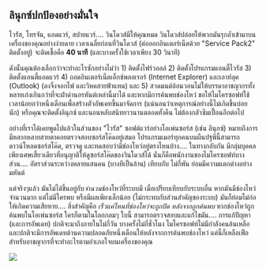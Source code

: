 

<div id="corps">

<h2>ลินุกซ์ปกป้องอย่างมั่นใจ</h2>

ไวรัส, โทรจัน, แอดแวร์, สปายแวร์.... วินโดวส์มีให้คุณหมด วินโดวส์ปล่อยให้พวกมันรุกล้ำเข้ามาบนเครื่องของคุณอย่างง่ายดาย เวลาเฉลี่ยก่อนที่วินโดวส์ (ต่อออกอินเตอร์เน็ตด้วย "Service Pack2" ติดตั้งอยู่) จะติดเชื้อคือ <b>40 นาที</b> (และบางครั้งใช้เวลาเพียง 30 วินาที)

ดังนั้นคุณต้องเลือกว่าจะทำอะไรซักอย่างไม่ว่า 1) ติดตั้งไฟร์วอลล์ 2) ติดตั้งโปรแกรมแอนตี้ไวรัส 3) ติดตั้งแอนตี้แอดแวร์ 4) ถอดอินเตอร์เน็ตเอ็กซ์พลอเรอร์ (Internet Explorer) และเอาท์ลุค (Outlook) (ลงจิ้งจอกไฟ และวิหคสายฟ้าแทน) และ 5) สวดมนต์อ้อนวอนไม่ให้บรรดาอาชญากรทั้งหลายเก่งเกินกว่าที่จะฝ่าด่านอรหันต์เหล่านี้มาได้ และหากมีการค้นพบช่องโหว่ ขอให้ไมโครซอฟท์ใช้เวลาน้อยกว่าหนึ่งเดือนเพื่อสร้างตัวอัพเดทขึ้นมาจัดการ (แน่นอนว่าเหตุการณ์อย่างนี้ไม่เกิดขึ้นบ่อยนัก) หรือคุณจะติดตั้งลินุกซ์ และนอนหลับสนิทยาวนานตลอดทั้งคืน ไม่ต้องกลัวซึมเปื้อนอีกต่อไป

อย่างที่เราได้เคยพูดไปแล้วในส่วนของ "ไวรัส" ซอฟต์แวร์อย่างโอเพ่นซอร์ส (เช่น ลินุกซ์) หมายถึงการมีหลากหลายสายตาคอยตรวจสอบซอร์สโค๊ดอยู่เสมอ โปรแกรมเมอร์ทุกคนบนผืนปฐพีนี้สามารถดาวน์โหลดซอร์สโค๊ด, ตรวจดู และทดสอบว่ามีช่องโหว่อยู่ตรงไหนบ้าง.... ในทางกลับกัน มีกลุ่มบุคคลเพียงเศษเสี้ยวเดียวที่อนุญาติให้ดูซอร์สโค๊ดของวินโดวส์ได้ นั่นก็คือพนักงานของไมโครซอฟท์บางส่วน.... อัตราส่วนระหว่างหลายแสนคน (บางทีเป็นล้าน) เทียบกับ ไม่กี่พัน ย่อมมีความแตกต่างอย่างมหันต์

แต่จริงๆแล้ว มันไม่ได้ขึ้นอยู่กับ<i>จำนวน</i>ช่องโหว่ที่ระบบมี เมื่อเปรียบเทียบกับระบบอื่น หากมันมีช่องโหว่จำนวนมาก แต่ไม่มีใครพบ หรือมีผลเพียงเล็กน้อย (ไม่กระทบกับส่วนสำคัญของระบบ) มันก็ย่อมไม่ก่อให้เกิดความเสียหาย.... สิ่งสำคัญคือ <i>เร็วแค่ไหนที่ช่องโหว่จะถูกปิด หลังจากถูกค้นพบ</i> หากช่องโหว่ถูกค้นพบในโอเพ่นซอร์ส ใครก็ตามในโลกกลมๆ ใบนี้ สามารถตรวจสอบและแก้ไขมัน.... การแก้ปัญหา (และการอัพเดท) ปกติจะมาถึงภายในไม่กี่วัน บางครั้งไม่กี่ชั่วโมง ไมโครซอฟท์ไม่มีกำลังคนล้นเหลือ และปกติจะมีการอัพเดทด้านความปลอดภัยหนึ่งเดือนให้หลังจากการค้นพบช่องโหว่ แค่นี้ก็เหลือเฟือสำหรับอาชญากรที่จะทำอะไรตามอำเภอใจบนเครื่องของคุณ


<img src="Images/security_thumb.png" />

</div>


